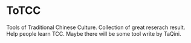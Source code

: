 # ToTCC
Tools of Traditional Chinese Culture.
Collection of great reserach result.
Help people learn TCC.
Maybe there will be some tool write by TaQini.

